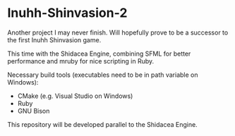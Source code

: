 # Inuhh-Shinvasion-2

Another project I may never finish.
Will hopefully prove to be a successor to the first Inuhh Shinvasion game.

This time with the Shidacea Engine, combining SFML for better performance and mruby for nice scripting in Ruby.

Necessary build tools (executables need to be in path variable on Windows):

* CMake (e.g. Visual Studio on Windows)
* Ruby
* GNU Bison

This repository will be developed parallel to the Shidacea Engine.
